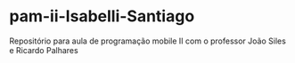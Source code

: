 # pam-ii-Isabelli-Santiago
Repositório para aula de programação mobile II com o professor João Siles e Ricardo Palhares
